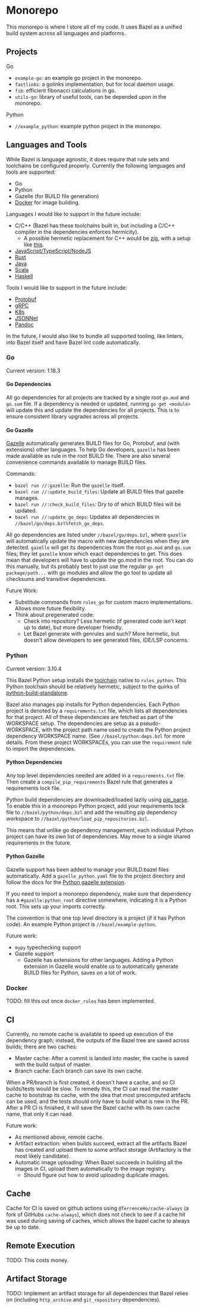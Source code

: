 # Monorepo

This monorepo is where I store all of my code. It uses Bazel as a unified build
system across all languages and platforms.

## Projects

Go

- `example-go`: an example go project in the monorepo.
- `fastlinks`: a golinks implementation, but for local daemon usage.
- `fib`: efficient fibonacci calculations in go.
- `utils-go`: library of useful tools, can be depended upon in the monorepo.

Python

- `//example_python`: example python project in the monorepo.

## Languages and Tools

While Bazel is language agnostic, it does require that rule sets and toolchains
be configured properly. Currently the following languages and tools are
supported:

- Go
- Python
- Gazelle (for BUILD file generation)
- [Docker](https://github.com/bazelbuild/rules_docker) for image building.


Languages I would like to support in the future include:
- C/C++ (Bazel has these toolchains built in, but including a C/C++ compiler in
  the dependencies enforces hermicity).
  - A possible hermetic replacement for C++ would be
    [zig](https://andrewkelley.me/post/zig-cc-powerful-drop-in-replacement-gcc-clang.html),
    with a setup like [this](https://sr.ht/~motiejus/bazel-zig-cc/).
- [JavaScript/TypeScript/NodeJS](https://github.com/bazelbuild/rules_nodejs)
- [Rust](https://github.com/bazelbuild/rules_rust)
- [Java](https://github.com/bazelbuild/rules_java)
- [Scala](https://github.com/bazelbuild/rules_scala)
- [Haskell](https://github.com/tweag/rules_haskell)

Tools I would like to support in the future include:
- [Protobuf](https://github.com/bazelbuild/rules_proto)
- [gRPC](https://github.com/rules-proto-grpc/rules_proto_grpc)
- [K8s](https://github.com/bazelbuild/rules_k8s)
- [JSONNet](https://github.com/bazelbuild/rules_jsonnet)
- [Pandoc](https://github.com/ProdriveTechnologies/bazel-pandoc)

In the future, I would also like to bundle all supported tooling, like linters,
into Bazel itself and have Bazel lint code automatically.

### Go

Current version: 1.18.3

#### Go Dependencies

All go dependencies for all projects are tracked by a single root `go.mod` and
`go.sum` file. If a dependency is needed or updated, running `go get <module>`
will update this and update the dependencies for all projects. This is to ensure
consistent library upgrades across all projects.

#### Go Gazelle
[Gazelle](https://github.com/bazelbuild/bazel-gazelle) automatically generates
BUILD files for Go, Protobuf, and (with extensions) other languages. To help Go
developers, `gazelle` has been made available as rule in the root BUILD file.
There are also several convenience commands available to manage BUILD files.

Commands:
- `bazel run //:gazelle`: Run the `gazelle` itself.
- `bazel run //:update_build_files`: Update all BUILD files that gazelle
  manages.
- `bazel run //:check_build_files`: Dry to of which BUILD files will be updated.
- `bazel run //:update_go_deps`: Updates all dependencies in
  `//bazel/go/deps.bzl%fetch_go_deps`.
  
All go dependencies are listed under `//bazel/go/deps.bzl`, where `gazelle` will
automatically update the macro with new dependencies when they are detected.
`gazelle` will get its dependencies from the root `go.mod` and `go.sum` files;
they let `gazelle` know which exact dependencies to get. This does mean that
developers will have to update the go.mod in the root. You can do this manually,
but its probably best to just use the regular `go get package/path...` with go
modules and allow the go tool to update all checksums and transitive
dependencies.

Future Work:
- Substitute commands from `rules_go` for custom macro implementations. Allows
  more future flexibility.
- Think about pregenerated code:
    - Check into repository? Less hermetic (if generated code isn't kept up to
      date), but more developer friendly.
    - Let Bazel generate with genrules and such? More hermetic, but doesn't
      allow developers to see generated files, IDE/LSP concerns.

### Python

Current version: 3.10.4

This Bazel Python setup installs the
[toolchain](https://github.com/bazelbuild/rules_python#toolchain-registration)
native to `rules_python`. This Python toolchain should be relatively hermetic,
subject to the quirks of
[python-build-standalone](https://github.com/indygreg/python-build-standalone). 

Bazel also manages pip installs for Python dependencies. Each Python project is
denoted by a `requirements.txt` file, which lists all dependencies for that
project. All of these dependencies are fetched as part of the WORKSPACE setup.
The dependencies are setup as a pseudo-WORKSPACE, with the project path name
used to create the Python project dependency WORKSPACE name. (See
`//bazel/python:deps.bzl` for more details. From these project WORKSPACEs, you
can use the `requirement` rule to import the dependencies.

#### Python Dependencies

Any top level dependencies needed are added in a `requirements.txt` file. Then
create a `compile_pip_requirements` Bazel rule that generates a requirements
lock file.

Python build dependencies are downloaded/loaded lazily using
[pip_parse](https://github.com/bazelbuild/rules_python/blob/main/docs/pip.md#pip_parse).
To enable this in a monorepo Python project, add your requirements lock file to
`//bazel/python/deps.bzl` and add the resulting pip dependency workspace to
`//bazel/python/load_pip_repositories.bzl`.

This means that unlike go dependency management, each individual Python project
can have its own list of dependencies. May move to a single shared requirements
in the future.

#### Python Gazelle

Gazelle support has been added to manage your BUILD.bazel files automatically.
Add a `gazelle_python.yaml` file to the project directory and follow the docs
for the [Python gazelle
extension](https://github.com/bazelbuild/rules_python/tree/main/gazelle).

If you need to import a monorepo dependency, make sure that dependency has a 
`#gazelle:python_root` directive somewhere, indicating it is a Python root. This
sets up your imports correctly.

The convention is that one top level directory is a project (if it has Python
code). An example Python project is `//bazel/example-python`.

Future work:
- `mypy` typechecking support
- Gazelle support
    - Gazelle has extensions for other languages. Adding a Python extension in
      Gazelle would enable us to automatically generate BUILD files for
      Python, saves on a lot of work.

### Docker

TODO: fill this out once `docker_rules` has been implemented.

## CI

Currently, no remote cache is available to speed up execution of the dependency
graph; instead, the outputs of the Bazel tree are saved across builds; there are
two caches:
- Master cache: After a commit is landed into master, the cache is saved with
  the build output of master.
- Branch cache: Each branch can save its own cache. 

When a PR/branch is first created, it doesn't have a cache, and so CI
builds/tests would be slow. To remedy this, the CI can read the master cache to
bootstrap its cache, with the idea that most precomputed artifacts can be used,
and the tests should only have to build what is new in the PR. After a PR CI is
finished, it will save the Bazel cache with its own cache name, that only it can
read.

Future work:
- As mentioned above, remote cache.
- Artifact extraction: when builds succeed, extract all the artifacts Bazel has
  created and upload them to some artifact storage (Artifactory is the most
  likely candidate).
- Automatic image uploading: When Bazel succeeds in building all the images in
  CI, upload them automatically to the image registry.
    - Should figure out how to avoid uploading duplicate images.

## Cache

Cache for CI is saved on github actions using `@TerrenceHo/cache-always` (a fork
of GitHubs `cache-always`), which does not check to see if a cache hit was used
during saving of caches, which allows the bazel cache to always be up to date.

## Remote Execution

TODO: This costs money.

## Artifact Storage

TODO: Implement an artifact storage for all dependencies that Bazel relies
on (including `http_archive` and `git_repository` dependencies).
